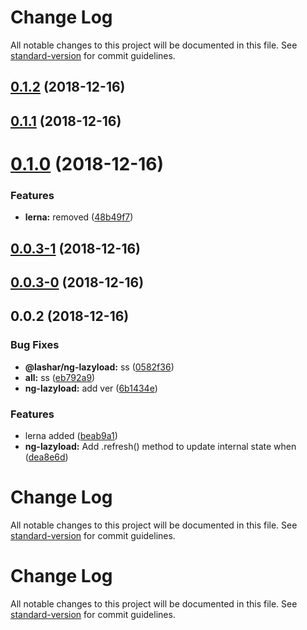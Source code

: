 # Change Log

All notable changes to this project will be documented in this file. See [standard-version](https://github.com/conventional-changelog/standard-version) for commit guidelines.

<a name="0.1.2"></a>
## [0.1.2](https://github.com/gelashar/ng/compare/v0.1.1...v0.1.2) (2018-12-16)



<a name="0.1.1"></a>
## [0.1.1](https://github.com/gelashar/ng/compare/v0.1.0...v0.1.1) (2018-12-16)



<a name="0.1.0"></a>
# [0.1.0](https://github.com/gelashar/ng/compare/v0.0.3-1...v0.1.0) (2018-12-16)


### Features

* **lerna:** removed ([48b49f7](https://github.com/gelashar/ng/commit/48b49f7))



<a name="0.0.3-1"></a>
## [0.0.3-1](https://github.com/gelashar/ng/compare/v0.0.3-0...v0.0.3-1) (2018-12-16)



<a name="0.0.3-0"></a>
## [0.0.3-0](https://github.com/gelashar/ng/compare/v0.0.2...v0.0.3-0) (2018-12-16)



<a name="0.0.2"></a>
## 0.0.2 (2018-12-16)


### Bug Fixes

* **@lashar/ng-lazyload:** ss ([0582f36](https://github.com/gelashar/ng/commit/0582f36))
* **all:** ss ([eb792a9](https://github.com/gelashar/ng/commit/eb792a9))
* **ng-lazyload:** add ver ([6b1434e](https://github.com/gelashar/ng/commit/6b1434e))


### Features

* lerna added ([beab9a1](https://github.com/gelashar/ng/commit/beab9a1))
* **ng-lazyload:** Add .refresh() method to update internal state when ([dea8e6d](https://github.com/gelashar/ng/commit/dea8e6d))



# Change Log

All notable changes to this project will be documented in this file. See [standard-version](https://github.com/conventional-changelog/standard-version) for commit guidelines.

# Change Log

All notable changes to this project will be documented in this file. See [standard-version](https://github.com/conventional-changelog/standard-version) for commit guidelines.
